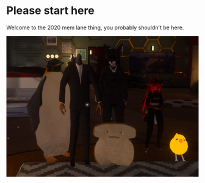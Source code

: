 # Please start here

Welcome to the 2020 mem lane thing, you probably shouldn't be here.

![vrc1](./images/VRC1.png)
